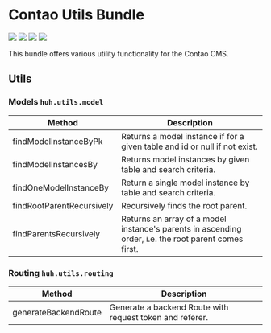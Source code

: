 # Contao Utils Bundle

[![](https://img.shields.io/packagist/v/heimrichhannot/contao-utils-bundle.svg)](https://packagist.org/packages/heimrichhannot/contao-utils-bundle)
[![](https://img.shields.io/packagist/dt/heimrichhannot/contao-utils-bundle.svg)](https://packagist.org/packages/heimrichhannot/contao-utils-bundle)
[![](https://img.shields.io/travis/heimrichhannot/contao-utils-bundle/master.svg)](https://travis-ci.org/heimrichhannot/contao-utils-bundle/)
[![](https://img.shields.io/coveralls/heimrichhannot/contao-utils-bundle/master.svg)](https://coveralls.io/github/heimrichhannot/contao-utils-bundle)

This bundle offers various utility functionality for the Contao CMS.

## Utils

### Models `huh.utils.model`

Method                | Description
----------------------|------------
findModelInstanceByPk | Returns a model instance if for a given table and id or null if not exist.
findModelInstancesBy  | Returns model instances by given table and search criteria. 
findOneModelInstanceBy | Return a single model instance by table and search criteria.
findRootParentRecursively | Recursively finds the root parent.
findParentsRecursively |Returns an array of a model instance's parents in ascending order, i.e. the root parent comes first.

### Routing `huh.utils.routing`

Method               | Description
---------------------|------------
generateBackendRoute | Generate a backend Route with request token and referer.